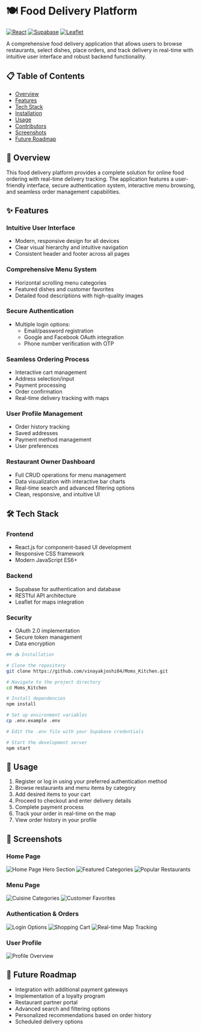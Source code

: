 # 🍽️ Food Delivery Platform

[![React](https://img.shields.io/badge/React-20232A?style=for-the-badge&logo=react&logoColor=61DAFB)](https://reactjs.org/)
[![Supabase](https://img.shields.io/badge/Supabase-3ECF8E?style=for-the-badge&logo=supabase&logoColor=white)](https://supabase.io/)
[![Leaflet](https://img.shields.io/badge/Leaflet-199900?style=for-the-badge&logo=Leaflet&logoColor=white)](https://leafletjs.com/)

A comprehensive food delivery application that allows users to browse restaurants, select dishes, place orders, and track delivery in real-time with intuitive user interface and robust backend functionality.

## 📋 Table of Contents
- [Overview](#overview)
- [Features](#features)
- [Tech Stack](#tech-stack)
- [Installation](#installation)
- [Usage](#usage)
- [Contributors](#contributors)
- [Screenshots](#screenshots)
- [Future Roadmap](#future-roadmap)

## 🌟 Overview

This food delivery platform provides a complete solution for online food ordering with real-time delivery tracking. The application features a user-friendly interface, secure authentication system, interactive menu browsing, and seamless order management capabilities.

## ✨ Features

### Intuitive User Interface
- Modern, responsive design for all devices
- Clear visual hierarchy and intuitive navigation
- Consistent header and footer across all pages

### Comprehensive Menu System
- Horizontal scrolling menu categories
- Featured dishes and customer favorites
- Detailed food descriptions with high-quality images

### Secure Authentication
- Multiple login options:
  - Email/password registration
  - Google and Facebook OAuth integration
  - Phone number verification with OTP

### Seamless Ordering Process
- Interactive cart management
- Address selection/input
- Payment processing
- Order confirmation
- Real-time delivery tracking with maps

### User Profile Management
- Order history tracking
- Saved addresses
- Payment method management
- User preferences

### Restaurant Owner Dashboard
- Full CRUD operations for menu management
- Data visualization with interactive bar charts
- Real-time search and advanced filtering options
- Clean, responsive, and intuitive UI

## 🛠️ Tech Stack

### Frontend
- React.js for component-based UI development
- Responsive CSS framework
- Modern JavaScript ES6+

### Backend
- Supabase for authentication and database
- RESTful API architecture
- Leaflet for maps integration

### Security
- OAuth 2.0 implementation
- Secure token management
- Data encryption

```bash
## 📥 Installation

# Clone the repository
git clone https://github.com/vinayakjoshi04/Moms_Kitchen.git

# Navigate to the project directory
cd Moms_Kitchen

# Install dependencies
npm install

# Set up environment variables
cp .env.example .env

# Edit the .env file with your Supabase credentials

# Start the development server
npm start
```

## 🚀 Usage

1. Register or log in using your preferred authentication method
2. Browse restaurants and menu items by category
3. Add desired items to your cart
4. Proceed to checkout and enter delivery details
5. Complete payment process
6. Track your order in real-time on the map
7. View order history in your profile

## 📸 Screenshots

### Home Page
![Home Page Hero Section](https://github.com/user-attachments/assets/82a89125-7c4c-4b1f-8654-5638bee41a3f)
![Featured Categories](https://github.com/user-attachments/assets/77b259d5-465d-4226-a0d9-dd0fdcdcc1f4)
![Popular Restaurants](https://github.com/user-attachments/assets/7700875c-4dcc-4701-9af4-61b40d26c4ea)

### Menu Page
![Cuisine Categories](https://github.com/user-attachments/assets/1c69fa7e-4ea4-4444-9f59-80088b342d79)
![Customer Favorites](https://github.com/user-attachments/assets/31878ebf-ca34-4f5c-88df-3357c95ef640)

### Authentication & Orders
![Login Options](https://github.com/user-attachments/assets/acd5644d-2d5c-4bb8-94e6-1be55ada4a55)
![Shopping Cart](https://github.com/user-attachments/assets/b4aa5803-c964-4455-87ed-64036186aa8e)
![Real-time Map Tracking](https://github.com/user-attachments/assets/14e899c1-40ba-4ce9-99d9-8f6641a7559a)

### User Profile
![Profile Overview](https://github.com/user-attachments/assets/a4686aeb-6449-4b81-97a7-3710be86377a)

## 🔮 Future Roadmap

- Integration with additional payment gateways
- Implementation of a loyalty program
- Restaurant partner portal
- Advanced search and filtering options
- Personalized recommendations based on order history
- Scheduled delivery options
